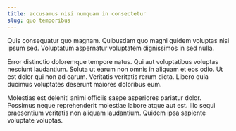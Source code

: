 ```yaml
---
title: accusamus nisi numquam in consectetur
slug: quo temporibus
---
```


Quis consequatur quo magnam. Quibusdam quo magni quidem voluptas nisi ipsum sed. Voluptatum aspernatur voluptatem dignissimos in sed nulla.

Error distinctio doloremque tempore natus. Qui aut voluptatibus voluptas nesciunt laudantium. Soluta ut earum non omnis in aliquam et eos odio. Ut est dolor qui non ad earum. Veritatis veritatis rerum dicta. Libero quia ducimus voluptates deserunt maiores doloribus eum.

Molestias est deleniti animi officiis saepe asperiores pariatur dolor. Possimus neque reprehenderit molestiae labore atque aut est. Illo sequi praesentium veritatis non aliquam laudantium. Quidem ipsa sapiente voluptate voluptas.
